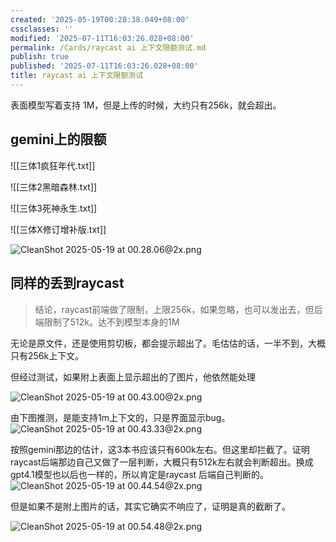 ```yaml
---
created: '2025-05-19T00:28:38.049+08:00'
cssclasses: ''
modified: '2025-07-11T16:03:26.028+08:00'
permalink: /Cards/raycast ai 上下文限额测试.md
publish: true
published: '2025-07-11T16:03:26.028+08:00'
title: raycast ai 上下文限额测试
---
```

表面模型写着支持 1M，但是上传的时候，大约只有256k，就会超出。

## gemini上的限额

![[三体1疯狂年代.txt]]

![[三体2黑暗森林.txt]]

![[三体3死神永生.txt]]

![[三体X修订增补版.txt]]

![CleanShot 2025-05-19 at 00.28.06@2x.png](https://pub-pic.oldwinter.top/2025/05/2963e328f53567bbb4cfd20441715205.png)


## 同样的丢到raycast

> 结论，raycast前端做了限制，上限256k，如果忽略，也可以发出去，但后端限制了512k。达不到模型本身的1M

无论是原文件，还是使用剪切板，都会提示超出了。毛估估的话，一半不到，大概只有256k上下文。

但经过测试，如果附上表面上显示超出的了图片，他依然能处理

![CleanShot 2025-05-19 at 00.43.00@2x.png](https://pub-pic.oldwinter.top/2025/05/1562425f5e977618a442f4e9ec625550.png)


由下图推测，是能支持1m上下文的，只是界面显示bug。
![CleanShot 2025-05-19 at 00.43.33@2x.png](https://pub-pic.oldwinter.top/2025/05/b184a5af7fedeb72db097424177868fb.png)


按照gemini那边的估计，这3本书应该只有600k左右。但这里却拦截了。证明raycast后端那边自己又做了一层判断，大概只有512k左右就会判断超出。换成gpt4.1模型也以后也一样的，所以肯定是raycast 后端自己判断的。
![CleanShot 2025-05-19 at 00.44.54@2x.png](https://pub-pic.oldwinter.top/2025/05/36da7e87fd07b24824e4974e5c0df5ac.png)


但是如果不是附上图片的话，其实它确实不响应了，证明是真的截断了。

![CleanShot 2025-05-19 at 00.54.48@2x.png](https://pub-pic.oldwinter.top/2025/05/e289d0b1f0f6919b8bd67cdbdbd8731f.png)
